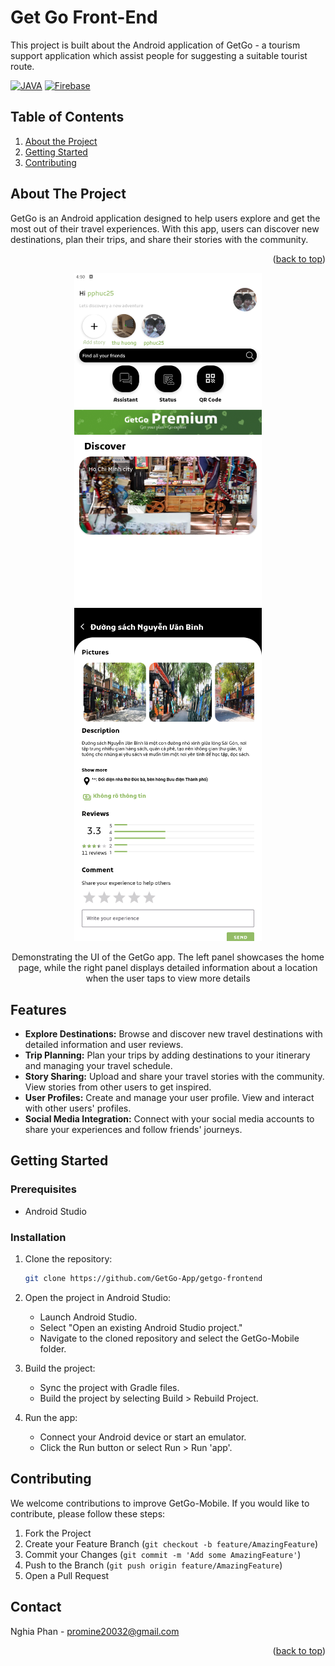 # Get Go Front-End

This project is built about the Android application of GetGo - a tourism support application which assist people for suggesting a suitable tourist route.


[![JAVA][java-shield]][java-url] [![Firebase][firebase-shield]][firebase-url]


## Table of Contents
1. [About the Project](#introduction)
2. [Getting Started](#getting-started)
3. [Contributing](#contribution)



## About The Project <a id="introduction"></a>


GetGo is an Android application designed to help users explore and get the most out of their travel experiences. With this app, users can discover new destinations, plan their trips, and share their stories with the community.


<p align="right">(<a href="#readme-top">back to top</a>)</p>


<div align="center">
  <img src="assets/home.png" width="300" alt="Image 1" />
  <img src="assets/detailed_location.png" width="300" alt="Image 2" />
  <p align="center">Demonstrating the UI of the GetGo app. The left panel showcases the home page, while the right panel displays detailed information about a location when the user taps to view more details</p>
</div>


<!-- FEATURES -->
## Features

* **Explore Destinations:** Browse and discover new travel destinations with detailed information and user reviews.
* **Trip Planning:** Plan your trips by adding destinations to your itinerary and managing your travel schedule.
* **Story Sharing:** Upload and share your travel stories with the community. View stories from other users to get inspired.
* **User Profiles:** Create and manage your user profile. View and interact with other users' profiles.
* **Social Media Integration:** Connect with your social media accounts to share your experiences and follow friends' journeys.


## Getting Started <a id="getting-started"></a>

### Prerequisites
* Android Studio

### Installation
1. Clone the repository:

    ```sh
    git clone https://github.com/GetGo-App/getgo-frontend
    ```

2. Open the project in Android Studio:
    * Launch Android Studio.
    * Select "Open an existing Android Studio project."
    * Navigate to the cloned repository and select the GetGo-Mobile folder.
  
3. Build the project:

    * Sync the project with Gradle files.
    * Build the project by selecting Build > Rebuild Project.

4. Run the app:

    * Connect your Android device or start an emulator.
    * Click the Run button or select Run > Run 'app'.


## Contributing <a id="contribution"></a>

We welcome contributions to improve GetGo-Mobile. If you would like to contribute, please follow these steps:

1. Fork the Project
2. Create your Feature Branch (`git checkout -b feature/AmazingFeature`)
3. Commit your Changes (`git commit -m 'Add some AmazingFeature'`)
4. Push to the Branch (`git push origin feature/AmazingFeature`)
5. Open a Pull Request

## Contact

Nghia Phan - promine20032@gmail.com


<p align="right">(<a href="#readme-top">back to top</a>)</p>



<!-- MARKDOWN LINKS & IMAGES -->
[contributors-shield]: https://img.shields.io/github/contributors/othneildrew/Best-README-Template.svg?style=for-the-badge
[contributors-url]: https://github.com/HieuNghia0000/GetGo-Mobile/graphs/contributors
[forks-shield]: https://img.shields.io/github/forks/othneildrew/Best-README-Template.svg?style=for-the-badge
[forks-url]: https://github.com/HieuNghia0000/GetGo-Mobile/network/members
[stars-shield]: https://img.shields.io/github/stars/othneildrew/Best-README-Template.svg?style=for-the-badge
[stars-url]: https://github.com/HieuNghia0000/GetGo-Mobile/stargazers
[issues-shield]: https://img.shields.io/github/issues/othneildrew/Best-README-Template.svg?style=for-the-badge
[issues-url]: https://github.com/HieuNghia0000/GetGo-Mobile/issues
[license-shield]: https://img.shields.io/github/license/othneildrew/Best-README-Template.svg?style=for-the-badge
[license-url]: https://github.com/HieuNghia0000/GetGo-Mobile/blob/master/LICENSE.txt

[java-shield]: https://img.shields.io/badge/Java-B8741C?style=for-the-badge&logoColor=white
[java-url]: https://www.java.com/en
[firebase-shield]: https://img.shields.io/badge/Firebase-DD2C00?style=for-the-badge&logo=firebase&logoColor=white
[firebase-url]: https://firebase.google.com
